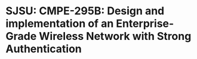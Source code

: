 # SJSU: CMPE-295B: Design and implementation of an Enterprise-Grade Wireless Network with Strong Authentication
